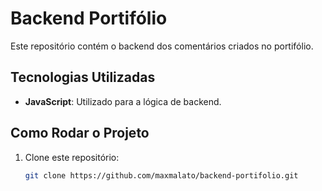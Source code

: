 # Backend Portifólio

Este repositório contém o backend dos comentários criados no portifólio.

## Tecnologias Utilizadas

- **JavaScript**: Utilizado para a lógica de backend.

## Como Rodar o Projeto

1. Clone este repositório:
   ```sh
   git clone https://github.com/maxmalato/backend-portifolio.git
